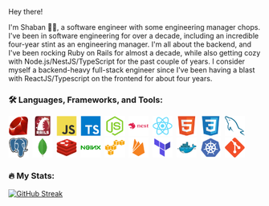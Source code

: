 Hey there!

I'm Shaban 👨‍💻, a software engineer with some engineering manager chops. I've been in software engineering for over a decade, including an incredible four-year stint as an engineering manager. I'm all about the backend, and I've been rocking Ruby on Rails for almost a decade, while also getting cozy with Node.js/NestJS/TypeScript for the past couple of years. I consider myself a backend-heavy full-stack engineer since I've been having a blast with ReactJS/Typescript on the frontend for about four years.

### :hammer_and_wrench: Languages, Frameworks, and Tools:
<div>
  <img src="https://github.com/devicons/devicon/blob/master/icons/ruby/ruby-original.svg" title="Ruby" alt="Ruby" width="40" height="40"/>&nbsp;
  <img src="https://github.com/devicons/devicon/blob/master/icons/rails/rails-original-wordmark.svg" title="Rails" alt="Rails" width="40" height="40"/>&nbsp;
  <img src="https://github.com/devicons/devicon/blob/master/icons/javascript/javascript-original.svg" title="JavaScript" alt="JavaScript" width="40" height="40"/>&nbsp;
  <img src="https://github.com/devicons/devicon/blob/master/icons/typescript/typescript-original.svg" title="Typescript" alt="Typescript" width="40" height="40"/>&nbsp;
  <img src="https://github.com/devicons/devicon/blob/master/icons/nodejs/nodejs-original.svg" title="NodeJS" alt="NodeJS" width="40" height="40"/>&nbsp;
  <img src="https://github.com/devicons/devicon/blob/master/icons/nestjs/nestjs-plain-wordmark.svg" title="NestJS" alt="NestJS" width="40" height="40"/>&nbsp;
  <img src="https://github.com/devicons/devicon/blob/master/icons/react/react-original.svg" title="ReactJS" alt="ReactJS" width="40" height="40"/>&nbsp;
  <img src="https://github.com/devicons/devicon/blob/master/icons/html5/html5-original.svg" title="HTML5" alt="HTML" width="40" height="40"/>&nbsp;
  <img src="https://github.com/devicons/devicon/blob/master/icons/css3/css3-original.svg"  title="CSS3" alt="CSS" width="40" height="40"/>&nbsp;
  <img src="https://github.com/devicons/devicon/blob/master/icons/mysql/mysql-original.svg" title="MySQL"  alt="MySQL" width="40" height="40"/>&nbsp;
  <img src="https://github.com/devicons/devicon/blob/master/icons/postgresql/postgresql-original.svg" title="PostgreSQL"  alt="PostgreSQL" width="40" height="40"/>&nbsp;
  <img src="https://github.com/devicons/devicon/blob/master/icons/mongodb/mongodb-original.svg" title="MongoDB"  alt="MongoDB" width="40" height="40"/>&nbsp;
  <img src="https://github.com/devicons/devicon/blob/master/icons/redis/redis-original.svg" title="Redis"  alt="Redis" width="40" height="40"/>&nbsp;
  <img src="https://github.com/devicons/devicon/blob/master/icons/nginx/nginx-original.svg" title="Nginx" alt="Nginx" width="40" height="40"/>&nbsp;
  <img src="https://github.com/devicons/devicon/blob/master/icons/amazonwebservices/amazonwebservices-original.svg" title="AWS" alt="AWS" width="40" height="40"/>&nbsp;
  <img src="https://github.com/devicons/devicon/blob/master/icons/firebase/firebase-plain.svg" title="Firebase" alt="Firebase" width="40" height="40"/>&nbsp;
  <img src="https://github.com/devicons/devicon/blob/master/icons/terraform/terraform-original.svg" title="Terraform" alt="Terraform" width="40" height="40"/>&nbsp;
  <img src="https://github.com/devicons/devicon/blob/master/icons/docker/docker-original.svg" title="Docker" alt="Docker" width="40" height="40"/>&nbsp;
  <img src="https://github.com/devicons/devicon/blob/master/icons/kubernetes/kubernetes-plain.svg" title="Kubernetes" alt="Kubernetes" width="40" height="40"/>&nbsp;
  <img src="https://github.com/devicons/devicon/blob/master/icons/git/git-original.svg" title="Git" **alt="Git" width="40" height="40"/>
</div>

### :fire: My Stats:
[![GitHub Streak](https://github-readme-streak-stats.herokuapp.com?user=shabanzo&theme=onedark&hide_border=true&border_radius=4&exclude_days=Sun%2CSat)](https://git.io/streak-stats)
